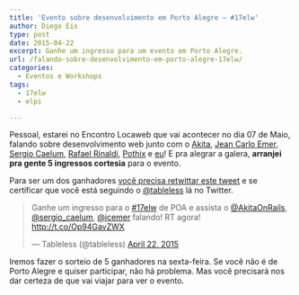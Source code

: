 ```yaml
---
title: 'Evento sobre desenvolvimento em Porto Alegre – #17elw'
author: Diego Eis
type: post
date: 2015-04-22
excerpt: Ganhe um ingresso para um evento em Porto Alegre.
url: /falando-sobre-desenvolvimento-em-porto-alegre-17elw/
categories:
  - Eventos e Workshops
tags:
  - 17elw
  - elpi

---
```

Pessoal, estarei no Encontro Locaweb que vai acontecer no dia 07 de Maio, falando sobre desenvolvimento web junto com o [Akita][1], [Jean Carlo Emer][2], [Sergio Caelum][3], [Rafael Rinaldi][4], [Pothix][5] e [eu][6]! E pra alegrar a galera, **arranjei pra gente 5 ingressos cortesia** para o evento.

Para ser um dos ganhadores [você precisa retwittar este tweet][7] e se certificar que você está seguindo o [@tableless][8] lá no Twitter. 

<blockquote class="twitter-tweet" lang="en">
  <p>
    Ganhe um ingresso para o <a href="https://twitter.com/hashtag/17elw?src=hash">#17elw</a> de POA e assista o <a href="https://twitter.com/AkitaOnRails">@AkitaOnRails</a>, <a href="https://twitter.com/sergio_caelum">@sergio_caelum</a>, <a href="https://twitter.com/jcemer">@jcemer</a> falando! RT agora! <a href="http://t.co/Op94GavZWX">http://t.co/Op94GavZWX</a>
  </p>
  
  <p>
    &mdash; Tableless (@tableless) <a href="https://twitter.com/tableless/status/590847933957832704">April 22, 2015</a>
  </p>
</blockquote>



Iremos fazer o sorteio de 5 ganhadores na sexta-feira. Se você não é de Porto Alegre e quiser participar, não há problema. Mas você precisará nos dar certeza de que vai viajar para ver o evento.

 [1]: http://about.me/akitaonrails
 [2]: http://jcemer.com/
 [3]: http://sergiolopes.org/
 [4]: http://rinaldi.io/
 [5]: http://pothix.com/blog
 [6]: http://diegoeis.com/
 [7]: https://twitter.com/tableless/status/590847933957832704
 [8]: http://twitter.com/tableless